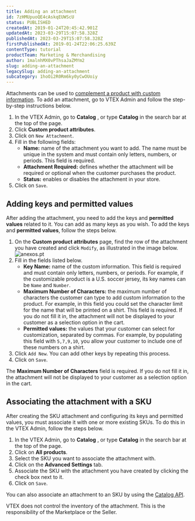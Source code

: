 ```yaml
---
title: Adding an attachment
id: 7zHMUpuoQE4cAskqEUWScU
status: PUBLISHED
createdAt: 2019-01-24T20:45:42.901Z
updatedAt: 2023-03-29T15:07:58.328Z
publishedAt: 2023-03-29T15:07:58.328Z
firstPublishedAt: 2019-01-24T22:06:25.639Z
contentType: tutorial
productTeam: Marketing & Merchandising
author: 1malnhMX0vPThsaJaZMYm2
slug: adding-an-attachment
legacySlug: adding-an-attachment
subcategory: 1hoOi2R0Rm6ky0yCwOUoiy
---
```


Attachments can be used to [complement a product with custom information](https://help.vtex.com/en/tutorial/o-que-e-um-anexo--aGICk0RVbqKg6GYmQcWUm). To add an attachment, go to VTEX Admin and follow the step-by-step instructions below.

1. In the VTEX Admin, go to **Catalog** , or type **Catalog** in the search bar at the top of the page.
2. Click **Custom product attributes**.
3. Click on `New Attachment`.
4. Fill in the following fields:
    * **Name:** name of the attachment you want to add. The name must be unique in the system and must contain only letters, numbers, or periods. This field is required.
    * **Attachment Required:** defines whether the attachment will be required or optional when the customer purchases the product.
    * **Status:** enables or disables the attachment in your store.
5. Click on `Save`.

## Adding keys and permitted values

After adding the attachment, you need to add the keys and **permitted values** related to it. You can add as many keys as you wish. To add the keys and **permitted values**, follow the steps below.

1. On the **Custom product attributes** page, find the row of the attachment you have created and click `Modify`, as illustrated in the image below.
  ![anexos.pt](https://images.ctfassets.net/alneenqid6w5/4hSZgKMwFjJ3fE2Tfek60C/0088408090cd1bec84c4826676af8cb8/custom-product-attributes-en.PNG)
2. Fill in the fields listed below.
    * **Key Name:** name of the custom information. This field is required and must contain only letters, numbers, or periods. For example, if the customizable product is a U.S. soccer jersey, its key names can be `Name` and `Number`.
    * **Maximum Number of Characters:** the maximum number of characters the customer can type to add custom information to the product. For example, in this field you could set the character limit for the name that will be printed on a shirt. This field is required. If you do not fill it in, the attachment will not be displayed to your customer as a selection option in the cart.
    * **Permitted values:** the values that your customer can select for customization, separated by commas. For example, by populating this field with `5,7,9,10`, you allow your customer to include one of these numbers on a shirt.
3. Click `Add New`. You can add other keys by repeating this process.
4. Click on `Save`.

<div class="alert alert-warning">
  <p>The <strong>Maximum Number of Characters</strong> field is required. If you do not fill it in, the attachment will not be displayed to your customer as a selection option in the cart.</p>
</div>

## Associating the attachment with a SKU

After creating the SKU attachment and configuring its keys and permitted values, you must associate it with one or more existing SKUs. To do this in the VTEX Admin, follow the steps below.

1. In the VTEX Admin, go to **Catalog** , or type **Catalog** in the search bar at the top of the page.
2. Click on **All products**.
3. Select the SKU you want to associate the attachment with.
4. Click on the **Advanced Settings** tab.
5. Associate the SKU with the attachment you have created by clicking the check box next to it.
6. Click on `Save`.

You can also associate an attachment to an SKU by using the [Catalog API](https://developers.vtex.com/docs/api-reference/catalog-api#post-/api/catalog/pvt/skuattachment).

<div class="alert alert-warning">
  <p>VTEX does not control the inventory of the attachment. This is the responsibility of the Marketplace or the Seller.</p>
</div>
